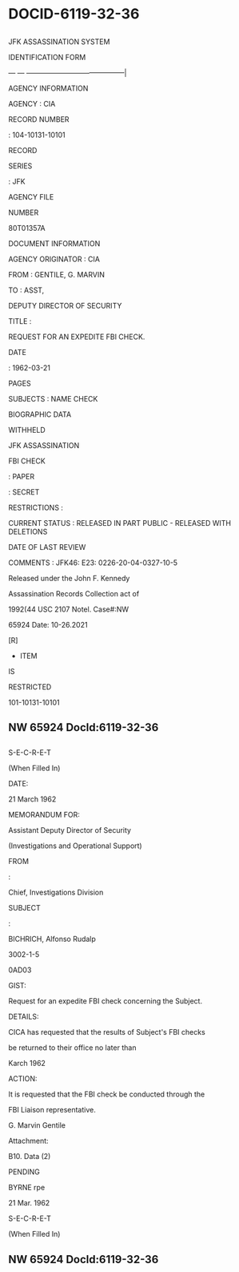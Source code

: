 # DOCID-6119-32-36

##
JFK ASSASSINATION SYSTEM

IDENTIFICATION FORM

— — ——————————————|

AGENCY INFORMATION

AGENCY : CIA

RECORD NUMBER

: 104-10131-10101

RECORD

SERIES

: JFK

AGENCY FILE

NUMBER

80T01357A

DOCUMENT INFORMATION

AGENCY ORIGINATOR : CIA

FROM : GENTILE, G. MARVIN

TO : ASST,

DEPUTY DIRECTOR OF SECURITY

TITLE :

REQUEST FOR AN EXPEDITE FBI CHECK.

DATE

: 1962-03-21

PAGES

SUBJECTS : NAME CHECK

BIOGRAPHIC DATA

WITHHELD

JFK ASSASSINATION

FBI CHECK

: PAPER

: SECRET

RESTRICTIONS :

CURRENT STATUS : RELEASED IN PART PUBLIC - RELEASED WITH DELETIONS

DATE OF LAST REVIEW

COMMENTS : JFK46: E23: 0226-20-04-0327-10-5

Released under the John F. Kennedy

Assassination Records Collection act of

1992(44 USC 2107 Notel. Case#:NW

65924 Date: 10-26.2021

[R]

- ITEM

IS

RESTRICTED

101-10131-10101

NW 65924 Docld:6119-32-36
---

##
S-E-C-R-E-T

(When Filled In)

DATE:

21 March 1962

MEMORANDUM FOR:

Assistant Deputy Director of Security

(Investigations and Operational Support)

FROM

:

Chief, Investigations Division

SUBJECT

:

BICHRICH, Alfonso Rudalp

3002-1-5

0AD03

GIST:

Request for an expedite FBI check concerning the Subject.

DETAILS:

CICA has requested that the results of Subject's FBI checks

be returned to their office no later than

Karch 1962

ACTION:

It is requested that the FBI check be conducted through the

FBI Liaison representative.

G. Marvin Gentile

Attachment:

B10. Data (2)

PENDING

BYRNE rpe

21 Mar. 1962

S-E-C-R-E-T

(When Filled In)

NW 65924 Docld:6119-32-36
---

